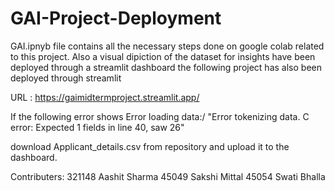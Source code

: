 # GAI-Project-Deployment

GAI.ipnyb file contains all the necessary steps done on google colab related to this project. Also a visual dipiction of the dataset for insights have been deployed through a streamlit dashboard
the following project has also been deployed through streamlit 

URL : https://gaimidtermproject.streamlit.app/

If the following error shows
Error loading data:/
"Error tokenizing data. C error: Expected 1 fields in line 40, saw 26"

download Applicant_details.csv from repository and upload it to the dashboard. 

Contributers:
    321148	Aashit Sharma
    45049	  Sakshi Mittal
    45054	  Swati Bhalla
